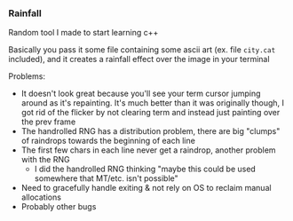 ### Rainfall

Random tool I made to start learning c++

Basically you pass it some file containing some ascii art (ex. file `city.cat` included), and it creates a rainfall effect over the image in your terminal

Problems:
 - It doesn't look great because you'll see your term cursor jumping around as it's repainting. It's much better than it was originally though, I got rid of the flicker by not clearing term and instead just painting over the prev frame
 - The handrolled RNG has a distribution problem, there are big "clumps" of raindrops towards the beginning of each line
 - The first few chars in each line never get a raindrop, another problem with the RNG
   - I did the handrolled RNG thinking "maybe this could be used somewhere that MT/etc. isn't possible"
 - Need to gracefully handle exiting & not rely on OS to reclaim manual allocations
 - Probably other bugs
